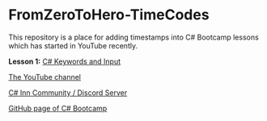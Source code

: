# FromZeroToHero-TimeCodes
This repository is a place for adding timestamps into C# Bootcamp lessons which has started in YouTube recently.

**Lesson 1:** [C# Keywords and Input](https://www.youtube.com/watch?v=qG0I2NN2dNE)

[The YouTube channel](https://www.youtube.com/c/AlmantasKarpavi%C4%8Dius/featured)

[C# Inn Community / Discord Server](https://discord.gg/rCMKcUU)

[GitHub page of C# Bootcamp](https://github.com/csinn/CSharp-From-Zero-To-Hero-v2)
